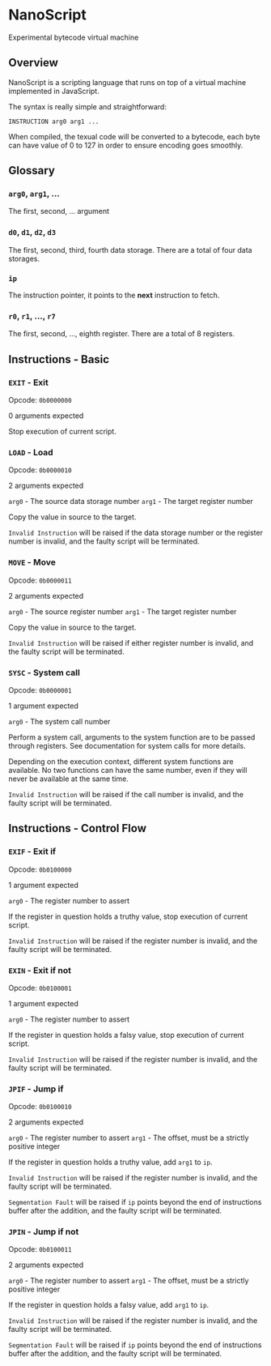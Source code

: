 # NanoScript

Experimental bytecode virtual machine


## Overview

NanoScript is a scripting language that runs on top of a virtual machine
implemented in JavaScript.

The syntax is really simple and straightforward:
```
INSTRUCTION arg0 arg1 ...
```

When compiled, the texual code will be converted to a bytecode, each byte can
have value of 0 to 127 in order to ensure encoding goes smoothly.


## Glossary

### `arg0`, `arg1`, ...

The first, second, ... argument

### `d0`, `d1`, `d2`, `d3`

The first, second, third, fourth data storage. There are a total of four data
storages.

### `ip`

The instruction pointer, it points to the **next** instruction to fetch.

### `r0`, `r1`, ..., `r7`

The first, second, ..., eighth register. There are a total of 8 registers.


## Instructions - Basic

### `EXIT` - Exit

Opcode: `0b0000000`

0 arguments expected

Stop execution of current script.

### `LOAD` - Load

Opcode: `0b0000010`

2 arguments expected

`arg0` - The source data storage number
`arg1` - The target register number

Copy the value in source to the target.

`Invalid Instruction` will be raised if the data storage number or the 
register number is invalid, and the faulty script will be terminated.

### `MOVE` - Move

Opcode: `0b0000011`

2 arguments expected

`arg0` - The source register number
`arg1` - The target register number

Copy the value in source to the target.

`Invalid Instruction` will be raised if either register number is invalid, and
the faulty script will be terminated.

### `SYSC` - System call

Opcode: `0b0000001`

1 argument expected

`arg0` - The system call number

Perform a system call, arguments to the system function are to be passed
through registers. See documentation for system calls for more details.

Depending on the execution context, different system functions are available.
No two functions can have the same number, even if they will never be
available at the same time.

`Invalid Instruction` will be raised if the call number is invalid, and the
faulty script will be terminated.

## Instructions - Control Flow

### `EXIF` - Exit if

Opcode: `0b0100000`

1 argument expected

`arg0` - The register number to assert

If the register in question holds a truthy value, stop execution of current
script.

`Invalid Instruction` will be raised if the register number is invalid, and the
faulty script will be terminated.

### `EXIN` - Exit if not

Opcode: `0b0100001`

1 argument expected

`arg0` - The register number to assert

If the register in question holds a falsy value, stop execution of current
script.

`Invalid Instruction` will be raised if the register number is invalid, and the
faulty script will be terminated.

### `JPIF` - Jump if

Opcode: `0b0100010`

2 arguments expected

`arg0` - The register number to assert
`arg1` - The offset, must be a strictly positive integer

If the register in question holds a truthy value, add `arg1` to `ip`.

`Invalid Instruction` will be raised if the register number is invalid, and the
faulty script will be terminated.

`Segmentation Fault` will be raised if `ip` points beyond the end of
instructions buffer after the addition, and the faulty script will be
terminated.

### `JPIN` - Jump if not

Opcode: `0b0100011`

2 arguments expected

`arg0` - The register number to assert
`arg1` - The offset, must be a strictly positive integer

If the register in question holds a falsy value, add `arg1` to `ip`.

`Invalid Instruction` will be raised if the register number is invalid, and the
faulty script will be terminated.

`Segmentation Fault` will be raised if `ip` points beyond the end of
instructions buffer after the addition, and the faulty script will be
terminated.
